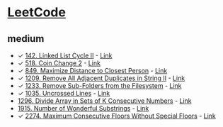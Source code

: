 # [LeetCode](https://leetcode.com/)
## medium
- &check; [142. Linked List Cycle II](./src/leetCode/0142.js) - [Link](https://leetcode.com/problems/linked-list-cycle-ii/)
- &check; [518. Coin Change 2](./src/leetCode/0518.js) - [Link](https://leetcode.com/problems/coin-change-2/)
- &check; [849. Maximize Distance to Closest Person](./src/leetCode/0849.js) - [Link](https://leetcode.com/problems/maximize-distance-to-closest-person/)
- &check; [1209. Remove All Adjacent Duplicates in String II](./src/leetCode/1209.js) - [Link](https://leetcode.com/problems/remove-all-adjacent-duplicates-in-string-ii/)
- &check; [1233. Remove Sub-Folders from the Filesystem](./src/leetCode/1233.js) - [Link](https://leetcode.com/problems/remove-sub-folders-from-the-filesystem/)
- &check; [1035. Uncrossed Lines](./src/leetCode/1035.js) - [Link](https://leetcode.com/problems/uncrossed-lines/)
- [1296. Divide Array in Sets of K Consecutive Numbers](./src/leetCode/1296.js) - [Link](https://leetcode.com/problems/divide-array-in-sets-of-k-consecutive-numbers/)
- [1915. Number of Wonderful Substrings](./src/leetCode/1915.js) - [Link](https://leetcode.com/problems/number-of-wonderful-substrings/)
- &check; [2274. Maximum Consecutive Floors Without Special Floors](./src/leetCode/2274.js) - [Link](https://leetcode.com/problems/maximum-consecutive-floors-without-special-floors/)
